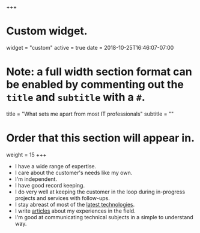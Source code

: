 +++
# Custom widget.
widget = "custom"
active = true
date = 2018-10-25T16:46:07-07:00

# Note: a full width section format can be enabled by commenting out the `title` and `subtitle` with a `#`.
title = "What sets me apart from most IT professionals"
subtitle = ""

# Order that this section will appear in.
weight = 15
+++
- I have a wide range of expertise.
- I care about the customer's needs like my own.
- I'm independent.
- I have good record keeping.
- I do very well at keeping the customer in the loop during in-progress projects and services with follow-ups.
- I stay abreast of most of the [latest technologies](resources/recommendations/).
- I write [articles](resources/scoops/) about my experiences in the field.
- I'm good at communicating technical subjects in a simple to understand way.
